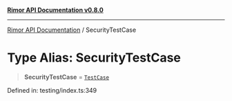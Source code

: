 [**Rimor API Documentation v0.8.0**](../README.md)

***

[Rimor API Documentation](../globals.md) / SecurityTestCase

# Type Alias: SecurityTestCase

> **SecurityTestCase** = [`TestCase`](../interfaces/TestCase.md)

Defined in: testing/index.ts:349
